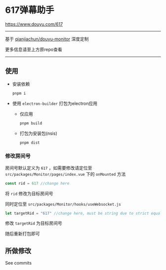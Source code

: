 # 617弹幕助手

https://www.douyu.com/617

---

基于 [qianjiachun/douyu-monitor](https://github.com/qianjiachun/douyu-monitor) 深度定制

更多信息请至上方原repo查看

---

## 使用

- 安装依赖

  ```bash
  pnpm i
  ```

- 使用 `electron-builder` 打包为electron应用

  - 仅应用

    ```bash
    pnpm build
    ```

    

  - 打包为安装包(nsis)

    ```bash
    pnpm dist
    ```


### 修改房间号

房间号默认定义为 `617` ，如需要修改请定位至 `src/packages/Monitor/pages/index.vue` 下的 `onMounted` 方法

```javascript
const rid = 617 //change here
```

将 `rid` 修改为目标房间号

同时定位至 `src/packages/Monitor/hooks/useWebsocket.js`

```javascript
let targetRid = "617" //change here, must be string due to strict equality check
```

修改 `targetRid` 为目标房间号

随后重新打包即可

## 所做修改

See commits

